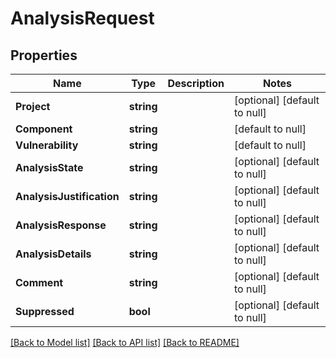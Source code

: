 # AnalysisRequest

## Properties
Name | Type | Description | Notes
------------ | ------------- | ------------- | -------------
**Project** | **string** |  | [optional] [default to null]
**Component** | **string** |  | [default to null]
**Vulnerability** | **string** |  | [default to null]
**AnalysisState** | **string** |  | [optional] [default to null]
**AnalysisJustification** | **string** |  | [optional] [default to null]
**AnalysisResponse** | **string** |  | [optional] [default to null]
**AnalysisDetails** | **string** |  | [optional] [default to null]
**Comment** | **string** |  | [optional] [default to null]
**Suppressed** | **bool** |  | [optional] [default to null]

[[Back to Model list]](../README.md#documentation-for-models) [[Back to API list]](../README.md#documentation-for-api-endpoints) [[Back to README]](../README.md)


